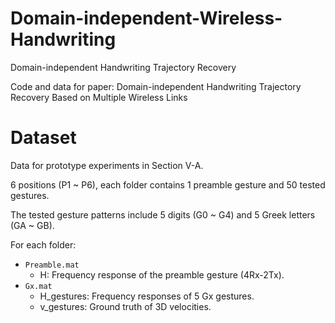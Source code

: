 # Domain-independent-Wireless-Handwriting
Domain-independent Handwriting Trajectory Recovery

Code and data for paper: Domain-independent Handwriting Trajectory Recovery Based on Multiple Wireless Links

# Dataset
Data for prototype experiments in Section V-A.

6 positions (P1 ~ P6), each folder contains 1 preamble gesture and 50 tested gestures.

The tested gesture patterns include 5 digits (G0 ~ G4) and 5 Greek letters (GA ~ GB).

For each folder:
* ``Preamble.mat``
  * H: Frequency response of the preamble gesture (4Rx-2Tx).
* ``Gx.mat``
  * H_gestures: Frequency responses of 5 Gx gestures.
  * v_gestures: Ground truth of 3D velocities.




